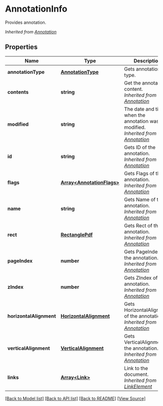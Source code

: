 ﻿# AnnotationInfo
Provides annotation.

*Inherited from [Annotation](Annotation.md)*
## Properties
Name | Type | Description | Notes
------------ | ------------- | ------------- | -------------
**annotationType** | [**AnnotationType**](AnnotationType.md) | Gets annotation type. | 
**contents** | **string** | Get the annotation content.<br />*Inherited from [Annotation](Annotation.md)* | [optional]
**modified** | **string** | The date and time when the annotation was last modified.<br />*Inherited from [Annotation](Annotation.md)* | [optional]
**id** | **string** | Gets ID of the annotation.<br />*Inherited from [Annotation](Annotation.md)* | [optional]
**flags** | [**Array&lt;AnnotationFlags&gt;**](AnnotationFlags.md) | Gets Flags of the annotation.<br />*Inherited from [Annotation](Annotation.md)* | [optional]
**name** | **string** | Gets Name of the annotation.<br />*Inherited from [Annotation](Annotation.md)* | [optional]
**rect** | [**RectanglePdf**](RectanglePdf.md) | Gets Rect of the annotation.<br />*Inherited from [Annotation](Annotation.md)* | 
**pageIndex** | **number** | Gets PageIndex of the annotation.<br />*Inherited from [Annotation](Annotation.md)* | [optional]
**zIndex** | **number** | Gets ZIndex of the annotation.<br />*Inherited from [Annotation](Annotation.md)* | [optional]
**horizontalAlignment** | [**HorizontalAlignment**](HorizontalAlignment.md) | Gets HorizontalAlignment of the annotation.<br />*Inherited from [Annotation](Annotation.md)* | [optional]
**verticalAlignment** | [**VerticalAlignment**](VerticalAlignment.md) | Gets VerticalAlignment of the annotation.<br />*Inherited from [Annotation](Annotation.md)* | [optional]
**links** | [**Array&lt;Link&gt;**](Link.md) | Link to the document.<br />*Inherited from [LinkElement](LinkElement.md)* | [optional]

[[Back to Model list]](../README.md#documentation-for-models) [[Back to API list]](../README.md#documentation-for-api-endpoints) [[Back to README]](../README.md) [[View Source]](../src/models/annotationInfo.ts)

